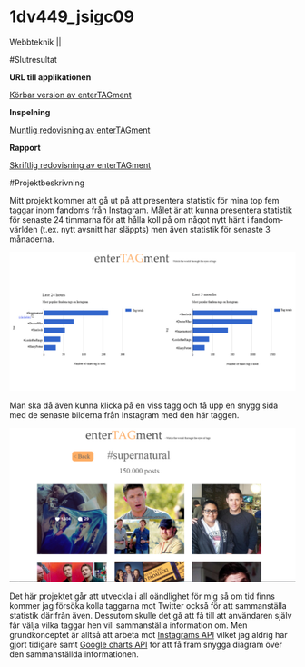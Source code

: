 # 1dv449_jsigc09
Webbteknik ||

#Slutresultat

**URL till applikationen**

[Körbar version av enterTAGment](https://juliasivartsson.one/)

**Inspelning**

[Muntlig redovisning av enterTAGment](https://youtu.be/QE4RaxGpf5c)

**Rapport**

[Skriftlig redovisning av enterTAGment](Rapport.md)


#Projektbeskrivning

Mitt projekt kommer att gå ut på att presentera statistik för mina top fem taggar inom fandoms från Instagram. Målet är att kunna presentera statistik för senaste 24 timmarna för att hålla koll på om något
nytt hänt i fandom-världen (t.ex. nytt avsnitt har släppts) men även statistik för senaste 3 månaderna.

![Img1](example-img/PROJEKTIDE.jpg)

Man ska då även kunna klicka på en viss tagg och få upp en snygg sida med de senaste bilderna från Instagram med den här taggen.

![Img1](example-img/PROJEKTIDE1.jpg)

Det här projektet går att utveckla i all oändlighet för mig så om tid finns kommer jag försöka kolla taggarna mot Twitter också för att sammanställa statistik därifrån även. Dessutom skulle det gå att få till att användaren själv
får välja vilka taggar hen vill sammanställa information om.
Men grundkonceptet är alltså att arbeta mot [Instagrams API](https://www.instagram.com/developer/) vilket jag aldrig har gjort tidigare samt [Google charts API](https://developers.google.com/chart/) för att få fram snygga diagram
 över den sammanställda informationen.
